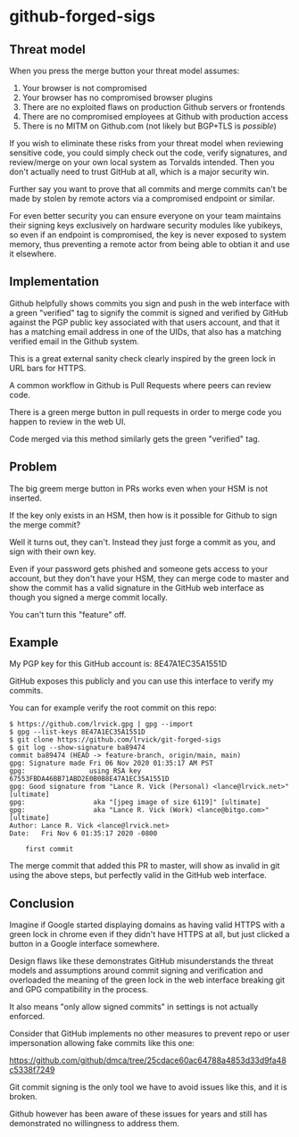 # github-forged-sigs

## Threat model

When you press the merge button your threat model assumes:

1. Your browser is not compromised
2. Your browser has no compromised browser plugins
3. There are no exploited flaws on production Github servers or frontends
4. There are no compromised employees at Github with production access
5. There is no MITM on Github.com (not likely but BGP+TLS is *possible*)

If you wish to eliminate these risks from your threat model when reviewing
sensitive code, you could simply check out the code, verify signatures, and
review/merge on your own local system as Torvalds intended. Then you don't
actually need to trust GitHub at all, which is a major security win.

Further say you want to prove that all commits and merge commits can't be made
by stolen by remote actors via a compromised endpoint or similar.

For even better security you can ensure everyone on your team maintains their
signing keys exclusively on hardware security modules like yubikeys, so even
if an endpoint is compromised, the key is never exposed to system memory, thus
preventing a remote actor from being able to obtian it and use it elsewhere.

## Implementation

Github helpfully shows commits you sign and push in the web interface with a
green "verified" tag to signify the commit is signed and verified by GitHub
against the PGP public key associated with that users account, and that it
has a matching email address in one of the UIDs, that also has a matching
verified email in the Github system.

This is a great external sanity check clearly inspired by the green lock
in URL bars for HTTPS.

A common workflow in Github is Pull Requests where peers can review code.

There is a green merge button in pull requests in order to merge code you
happen to review in the web UI.

Code merged via this method similarly gets the green "verified" tag.

## Problem

The big greem merge button in PRs works even when your HSM is not inserted.

If the key only exists in an HSM, then how is it possible for Github to sign
the merge commit?

Well it turns out, they can't. Instead they just forge a commit as you, and
sign with their own key.

Even if your password gets phished and someone gets access to your account, but
they don't have your HSM, they can merge code to master and show the commit
has a valid signature in the GitHub web interface as though you signed a merge
commit locally.

You can't turn this "feature" off.

## Example

My PGP key for this GitHub account is: 8E47A1EC35A1551D

GitHub exposes this publicly and you can use this interface
to verify my commits.

You can for example verify the root commit on this repo:

```
$ https://github.com/lrvick.gpg | gpg --import
$ gpg --list-keys 8E47A1EC35A1551D
$ git clone https://github.com/lrvick/git-forged-sigs
$ git log --show-signature ba89474
commit ba89474 (HEAD -> feature-branch, origin/main, main)
gpg: Signature made Fri 06 Nov 2020 01:35:17 AM PST
gpg:                using RSA key 67553FBDA46BB71ABD2E0B0B8E47A1EC35A1551D
gpg: Good signature from "Lance R. Vick (Personal) <lance@lrvick.net>" [ultimate]
gpg:                 aka "[jpeg image of size 6119]" [ultimate]
gpg:                 aka "Lance R. Vick (Work) <lance@bitgo.com>" [ultimate]
Author: Lance R. Vick <lance@lrvick.net>
Date:   Fri Nov 6 01:35:17 2020 -0800

    first commit
```

The merge commit that added this PR to master, will show as invalid in git
using the above steps, but perfectly valid in the GitHub web interface.

## Conclusion

Imagine if Google started displaying domains as having valid HTTPS with a green
lock in chrome even if they didn't have HTTPS at all, but just clicked a button
in a Google interface somewhere.

Design flaws like these demonstrates GitHub misunderstands the threat models
and assumptions around commit signing and verification and overloaded the
meaning of the green lock in the web interface breaking git and GPG
compatibility in the process.

It also means "only allow signed commits" in settings is not actually enforced.

Consider that GitHub implements no other measures to prevent repo or user
impersonation allowing fake commits like this one:

https://github.com/github/dmca/tree/25cdace60ac64788a4853d33d9fa48c5338f7249

Git commit signing is the only tool we have to avoid issues like this, and it
is broken.

Github however has been aware of these issues for years and still
has demonstrated no willingness to address them.
